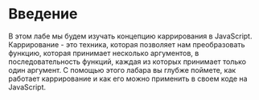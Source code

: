 # Введение

В этом лабе мы будем изучать концепцию каррирования в JavaScript. Каррирование - это техника, которая позволяет нам преобразовать функцию, которая принимает несколько аргументов, в последовательность функций, каждая из которых принимает только один аргумент. С помощью этого лабара вы глубже поймете, как работает каррирование и как его можно применить в своем коде на JavaScript.
